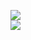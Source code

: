 [![](https://img.shields.io/badge/Made%20With-Github%20Spray-lightgrey.svg?style=for-the-badge&logo=github)](https://github.com/Annihil/github-spray#29519)  
[![](https://i.imgur.com/2DrTn0Z.gif)](https://github.com/Annihil/github-spray)